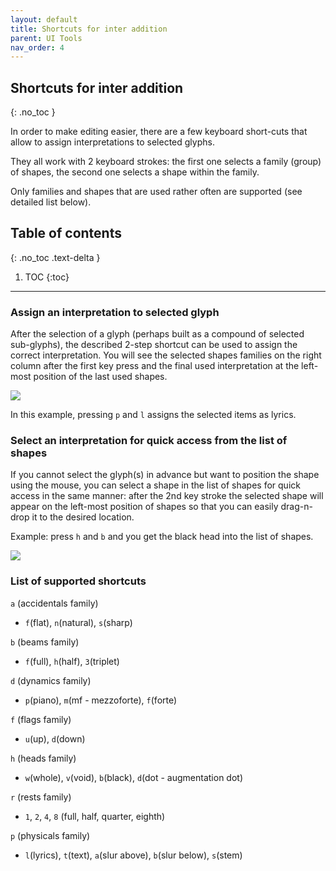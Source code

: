 ```yaml
---
layout: default
title: Shortcuts for inter addition
parent: UI Tools
nav_order: 4
---
```

## Shortcuts for inter addition
{: .no_toc }

In order to make editing easier, there are a few keyboard short-cuts that allow to assign
interpretations to selected glyphs.

They all work with 2 keyboard strokes:
the first one selects a family (group) of shapes, the second one selects a shape within the family.

Only families and shapes that are used rather often are supported (see detailed list below).

## Table of contents
{: .no_toc .text-delta }

1. TOC
{:toc}

---

### Assign an interpretation to selected glyph

After the selection of a glyph (perhaps built as a compound of selected sub-glyphs),
the described 2-step shortcut can be used to assign the correct interpretation.
You will see the selected shapes families on the right column after the first key press
and the final used interpretation at the left-most position of the last used shapes.

![](../assets/images/select_lyrics.png)

In this example, pressing `p` and `l` assigns the selected items as lyrics.

### Select an interpretation for quick access from the list of shapes

If you cannot select the glyph(s) in advance but want to position the shape using the mouse,
you can select a shape in the list of shapes for quick access in the same manner:
after the 2nd key stroke the selected shape will appear on the left-most position of shapes
so that you can easily drag-n-drop it to the desired location.

Example: press `h` and `b` and you get the black head into the list of shapes.

![](../assets/images/short-cut-head-black.png)

### List of supported shortcuts

`a` (accidentals family)

* `f`(flat), `n`(natural), `s`(sharp)

`b` (beams family)

* `f`(full), `h`(half), `3`(triplet)

`d` (dynamics family)

* `p`(piano), `m`(mf - mezzoforte), `f`(forte)

`f` (flags family)

* `u`(up), `d`(down)

`h` (heads family)

* `w`(whole), `v`(void), `b`(black), `d`(dot - augmentation dot)

`r` (rests family)

* `1`, `2`, `4`, `8` (full, half, quarter, eighth)

`p` (physicals family)

* `l`(lyrics), `t`(text), `a`(slur above), `b`(slur below), `s`(stem)
